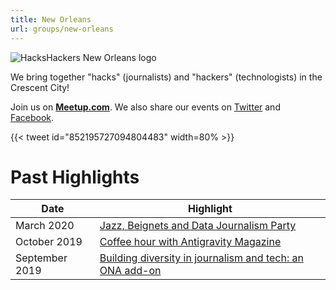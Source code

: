 ```yaml
---
title: New Orleans
url: groups/new-orleans
---
```


![HacksHackers New Orleans logo](/../content-images/group-images/new-orleans-logo.jpeg)

We bring together "hacks" (journalists) and "hackers" (technologists) in the Crescent City!

Join us on **[Meetup.com](https://www.meetup.com/Hacks-Hackers-New-Orleans/)**. We also share our events on [Twitter](https://twitter.com/HacksHackersNOL) and [Facebook](https://www.facebook.com/hackshackersnola/).

{{< tweet id="852195727094804483" width=80% >}}

# Past Highlights

| **Date**  | **Highlight** |  
|-----------|---------------|  
| March 2020 | [Jazz, Beignets and Data Journalism Party](https://www.meetup.com/Hacks-Hackers-New-Orleans/events/269012606/) |
| October 2019 | [Coffee hour with Antigravity Magazine](https://www.meetup.com/Hacks-Hackers-New-Orleans/events/265687299/) |   
| September 2019 | [Building diversity in journalism and tech: an ONA add-on](https://www.meetup.com/Hacks-Hackers-New-Orleans/events/264346287/) |
